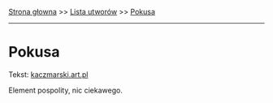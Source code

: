 [Strona głowna](../index.md) >> [Lista utworów](../list.md) >> [Pokusa](448.md)

---

# Pokusa

Tekst: [kaczmarski.art.pl](https://www.kaczmarski.art.pl/tworczosc/wiersze/pokusa/)

Element pospolity, nic ciekawego.